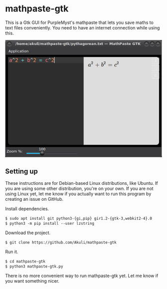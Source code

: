 # mathpaste-gtk

This is a Gtk GUI for PurpleMyst's mathpaste that lets you save maths to text
files conveniently. You need to have an internet connection while using this.

![screenshot](screenshot.png)

## Setting up

These instructions are for Debian-based Linux distributions, like Ubuntu. If
you are using some other distribution, you're on your own. If you are not using
Linux yet, let me know if you actually want to run this program by creating an
issue on GitHub.

Install dependencies.

    $ sudo apt install git python3-{gi,pip} gir1.2-{gtk-3,webkit2-4}.0
    $ python3 -m pip install --user lzstring

Download the project.

    $ git clone https://github.com/Akuli/mathpaste-gtk

Run it.

    $ cd mathpaste-gtk
    $ python3 mathpaste-gtk.py

There is no more convenient way to run mathpaste-gtk yet. Let me know if you
want something nicer.
